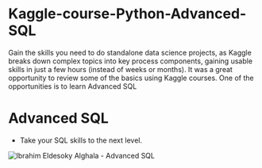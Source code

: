 # Kaggle-course-Python-Advanced-SQL

Gain the skills you need to do standalone data science projects, as Kaggle breaks down complex topics into key process components,
gaining usable skills in just a few hours (instead of weeks or months).
It was a great opportunity to review some of the basics using Kaggle courses. One of the opportunities is to learn Advanced SQL

# Advanced SQL

   + Take your SQL skills to the next level.
   
   
   ![Ibrahim Eldesoky Alghala - Advanced SQL](https://user-images.githubusercontent.com/101582700/184181204-960396ee-96b6-47fc-8879-ceddbb88fdd9.png)
